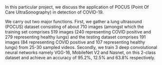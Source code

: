 In this particular project, we discuss the application of POCUS (Point Of Care UltraSonography) in detection of COVID-19.

We carry out two major functions. First, we gather a lung ultrasound (POCUS) dataset consisting of about 710 images (amongst which the training set comprises 519 images (240 representing COVID positive and 279 representing healthy lungs) and the testing dataset comprises 191 images (84 representing COVID positive and 107 representing healthy lungs) from 25-30 sampled videos. Secondly, we train 3 deep convolutional neural networks namely VGG-16, MobileNet V2 and Nasnet, on this 2-class dataset and achieve an accuracy of 95.2%, 12.5% and 63.8% respectively.
